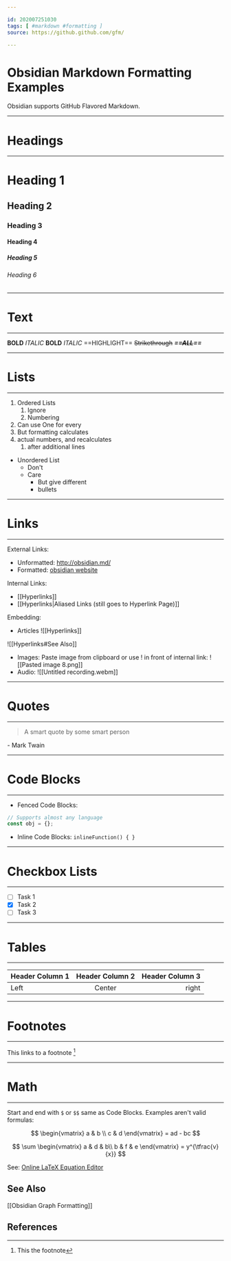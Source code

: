 ```yaml
---

id: 202007251030
tags: [ #markdown #formatting ]
source: https://github.github.com/gfm/

---
```


# Obsidian Markdown Formatting Examples

Obsidian supports GitHub Flavored Markdown.

---

# Headings
---

# Heading 1
## Heading 2
### Heading 3
#### Heading 4
##### Heading 5
###### Heading 6

---
# Text
---

**BOLD**
*ITALIC*
__BOLD__
_ITALIC_
==HIGHLIGHT==
~~Strikethrough~~
__*==~~ALL~~==*__

---
# Lists
---

1. Ordered Lists
	1. Ignore
	2. Numbering
2. Can use One for every
3. But formatting calculates
4. actual numbers, and recalculates
	1. after additional lines

- Unordered List
	- Don't
	- Care
		- But give different
		- bullets

---
# Links
---

External Links:
- Unformatted: http://obsidian.md/
- Formatted: [obsidian website](http://obsidian.md/)

Internal Links:
- [[Hyperlinks]]
- [[Hyperlinks|Aliased Links (still goes to Hyperlink Page)]]

Embedding:
- Articles
![[Hyperlinks]]

![[Hyperlinks#See Also]]

- Images: Paste image from clipboard or use ! in front of internal link:
 ![[Pasted image 8.png]]
- Audio:
![[Untitled recording.webm]]

---
# Quotes
---

> A smart quote by some smart person

\- Mark Twain

---
# Code Blocks
---

- Fenced Code Blocks:
```js
// Supports almost any language
const obj = {};
```
- Inline Code Blocks: `inlineFunction() { }`

---
# Checkbox Lists
---

- [ ] Task 1
- [x] Task 2
- [ ] Task 3

---
# Tables
---

| Header Column 1 | Header Column 2 | Header Column 3 |
| :-------------- | :-------------: | --------------: |
| Left | Center | right |

---
# Footnotes
---

This links to a footnote [^1]

[^1]: This the footnote

---
# Math
---

Start and end with `$` or ``$$`` same as Code Blocks. 
Examples aren't valid formulas:

$$ 
\begin{vmatrix} 
a & b \\ c & d 
\end{vmatrix} = ad - bc
$$

$$
\sum \begin{vmatrix}
a & d & b\\ 
b & f & e
\end{vmatrix} = y^{\tfrac{v}{x}}
$$

See: [Online LaTeX Equation Editor](https://www.codecogs.com/latex/eqneditor.php)


## See Also
[[Obsidian Graph Formatting]]

## References
